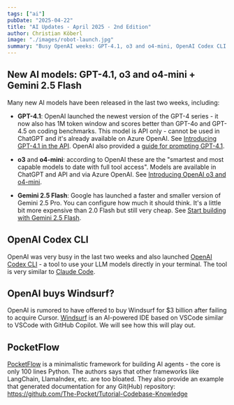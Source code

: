 ```yaml
---
tags: ["ai"]
pubDate: "2025-04-22"
title: "AI Updates - April 2025 - 2nd Edition"
author: Christian Köberl
image: "./images/robot-launch.jpg"
summary: "Busy OpenAI weeks: GPT-4.1, o3 and o4-mini, OpenAI Codex CLI and rumors about OpenAI buying Windsurf. Google launches Gemini 2.5 Flash, and PocketFlow is a minimalistic framework for building AI agents."
---
```


## New AI models: GPT-4.1, o3 and o4-mini + Gemini 2.5 Flash

Many new AI models have been released in the last two weeks, including:

- **GPT-4.1**: OpenAI launched the newest version of the GPT-4 series - it now also has 1M token window and scores better than GPT-4o and GPT-4.5 on coding benchmarks. This model is API only - cannot be used in ChatGPT and it's already available on Azure OpenAI. See [Introducing GPT-4.1 in the API](https://openai.com/index/gpt-4-1/). OpenAI also provided a [guide for prompting GPT-4.1](https://cookbook.openai.com/examples/gpt4-1_prompting_guide).

- **o3** and **o4-mini**: according to OpenAI these are the "smartest and most capable models to date with full tool access". Models are available in ChatGPT and API and via Azure OpenAI.
  See [Introducing OpenAI o3 and o4-mini](https://openai.com/index/introducing-o3-and-o4-mini/).

- **Gemini 2.5 Flash**: Google has launched a faster and smaller version of Gemini 2.5 Pro. You can configure how much it should think. It's a little bit more expensive than 2.0 Flash but still very cheap. See [Start building with Gemini 2.5 Flash](https://developers.googleblog.com/en/start-building-with-gemini-25-flash/).

## OpenAI Codex CLI

OpenAI was very busy in the last two weeks and also launched [OpenAI Codex CLI](https://help.openai.com/en/articles/11096431-openai-codex-cli-getting-started) - a tool to use your LLM models directly in your terminal. The tool is very similar to [Claude Code](https://docs.anthropic.com/en/docs/agents-and-tools/claude-code/overview).

## OpenAI buys Windsurf?

OpenAI is rumored to have offered to buy Windsurf for $3 billion after failing to acquire Cursor. [Windsurf](https://windsurf.com/) is an AI-powered IDE based on VSCode similar to VSCode with GitHub Copilot. We will see how this will play out.

## PocketFlow

[PocketFlow](https://the-pocket.github.io/PocketFlow/) is a minimalistic framework for building AI agents - the core is only 100 lines Python. The authors says that other frameworks like LangChain, LlamaIndex, etc. are too bloated. They also provide an example that generated documentation for any Git(Hub) repository: https://github.com/The-Pocket/Tutorial-Codebase-Knowledge
